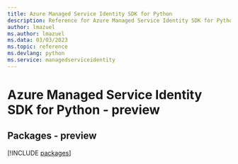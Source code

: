 ```yaml
---
title: Azure Managed Service Identity SDK for Python
description: Reference for Azure Managed Service Identity SDK for Python
author: lmazuel
ms.author: lmazuel
ms.data: 03/03/2023
ms.topic: reference
ms.devlang: python
ms.service: managedserviceidentity
---
```

# Azure Managed Service Identity SDK for Python - preview
## Packages - preview
[!INCLUDE [packages](managed-service-identity-index.md)]